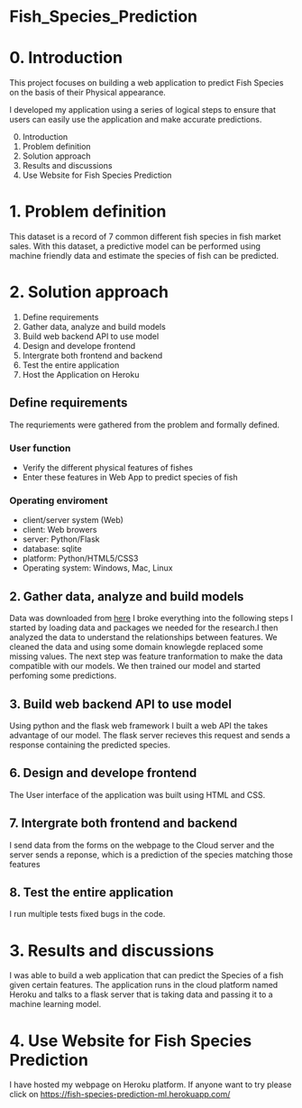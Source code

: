 # Fish_Species_Prediction

# 0. Introduction
This project focuses on building a web application to predict Fish Species on the basis of their Physical appearance.

I developed my application using a series of logical steps to ensure that users can easily use the application and make accurate predictions.

0) Introduction
1) Problem definition
2) Solution approach
3) Results and discussions
4) Use Website for Fish Species Prediction

# 1. Problem definition
This dataset is a record of 7 common different fish species in fish market sales. With this dataset, a predictive model can be performed using machine friendly data and estimate the species of fish can be predicted.

# 2. Solution approach

1) Define requirements
2) Gather data, analyze and build models
3) Build web backend API to use model
4) Design and develope frontend
7) Intergrate both frontend and backend
8) Test the entire application
9) Host the Application on Heroku


## Define requirements
The requriements were gathered from the problem and formally defined.

### User function
* Verify the different physical features of fishes
* Enter these features in Web App to predict species of fish

### Operating enviroment
* client/server system (Web)
* client: Web browers
* server: Python/Flask
* database: sqlite
* platform: Python/HTML5/CSS3
* Operating system: Windows, Mac, Linux

## 2. Gather data, analyze and build models
Data was downloaded from [here](https://www.kaggle.com/aungpyaeap/fish-market)
I broke everything into the following steps
I started by loading data and packages we needed for the research.I then
analyzed the data to understand the relationships between features. We cleaned the data and using some domain knowlegde replaced some
missing values. The next step was feature tranformation to make the data
compatible with our models. We then trained our model and started perfoming
some predictions.

## 3. Build web backend API to use model
Using python and the flask web framework I built a web API the takes advantage of our model. The
flask server recieves this request and sends a response containing the predicted species.

## 6. Design and develope frontend
The User interface of the application was built using HTML and CSS.

## 7. Intergrate both frontend and backend
I send data from the forms on the webpage to the Cloud server
and the server sends a reponse, which is a prediction of the species matching those features

## 8. Test the entire application
I run multiple tests fixed bugs in the code.

# 3. Results and discussions

I was able to build a web application that can predict the Species of a fish given certain features. The application runs in the cloud platform named Heroku and talks to a flask server that is taking data and passing it to a machine learning model.

# 4. Use Website for Fish Species Prediction

I have hosted my webpage on Heroku platform. If anyone want to try please click on https://fish-species-prediction-ml.herokuapp.com/ 
